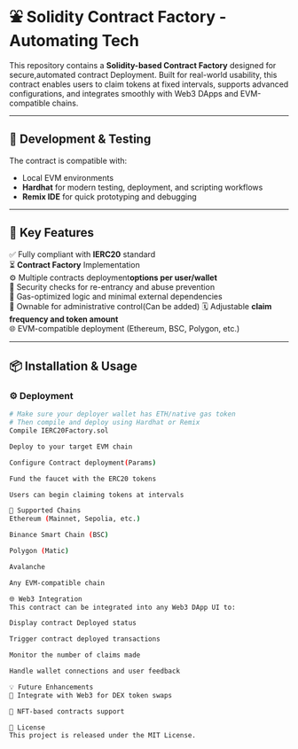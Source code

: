 # ⛲ Solidity Contract Factory - Automating Tech

This repository contains a **Solidity-based Contract Factory** designed for secure,automated contract Deployment. Built for real-world usability, this contract enables users to claim tokens at fixed intervals, supports advanced configurations, and integrates smoothly with Web3 DApps and EVM-compatible chains.

---

## 🔧 Development & Testing

The contract is compatible with:

- Local EVM environments
- **Hardhat** for modern testing, deployment, and scripting workflows
- **Remix IDE** for quick prototyping and debugging

---

## 🚀 Key Features

✅ Fully compliant with **IERC20** standard  
⏳ **Contract Factory** Implementation  
⚙️ Multiple contracts deployment**options per user/wallet**  
🔐 Security checks for re-entrancy and abuse prevention  
🧠 Gas-optimized logic and minimal external dependencies  
👑 Ownable for administrative control(Can be added)
🗓️ Adjustable **claim frequency and token amount**  
🌐 EVM-compatible deployment (Ethereum, BSC, Polygon, etc.)

---

## 📦 Installation & Usage

### ⚙️ Deployment

```bash
# Make sure your deployer wallet has ETH/native gas token
# Then compile and deploy using Hardhat or Remix
Compile IERC20Factory.sol

Deploy to your target EVM chain

Configure Contract deployment(Params)

Fund the faucet with the ERC20 tokens

Users can begin claiming tokens at intervals

📌 Supported Chains
Ethereum (Mainnet, Sepolia, etc.)

Binance Smart Chain (BSC)

Polygon (Matic)

Avalanche

Any EVM-compatible chain

🌐 Web3 Integration
This contract can be integrated into any Web3 DApp UI to:

Display contract Deployed status

Trigger contract deployed transactions

Monitor the number of claims made

Handle wallet connections and user feedback

💡 Future Enhancements
🔁 Integrate with Web3 for DEX token swaps

🎁 NFT-based contracts support

📝 License
This project is released under the MIT License.

